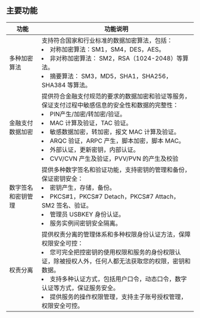 ## 主要功能

| 功能               | 功能说明                                                         |
| ------------------ | ------------------------------------------------------------ |
| 多种加密算法       | 支持符合国家和行业标准的数据加密算法，包括：<li>对称加密算法：SM1，SM4，DES，AES。</li><li>非对称加密算法： SM2，RSA（1024-2048）等算法。</li><li>摘要算法： SM3，MD5，SHA1，SHA256，SHA384 等算法。</li> |
| 金融支付数据加密   | 提供符合金融支付规范的要求的数据加密和验证等服务，保证支付过程中敏感信息的安全性和数据的完整性：<li>PIN产生/加密/转加密/验证。</li><li>MAC 计算及验证，TAC 验证。</li><li>敏感数据加密，转加密，报文 MAC 计算及验证。</li><li>ARQC 验证，ARPC 产生，脚本加密，脚本 MAC。</li><li>外部认证，更新密钥，内部认证。</li><li>CVV/CVN 产生及验证，PVV/PVN 的产生及校验</li> |
| 数字签名和密钥管理 | 提供多种数字签名和验证功能，支持密钥的管理和备份，保证密钥安全：<li>密钥产生，存储，备份。</li><li>PKCS#1，PKCS#7 Detach，PKCS#7 Attach，SM2 签名、验证。</li><li>管理员 USBKEY 身份认证。</li><li>服务实例间密钥安全隔离。</li> |
| 权责分离           | 提供权责分离的管理体系和多种权限身份认证方法，保障权限安全可控：<li>您可完全把控密钥的使用权限和服务的身份权限认证，除被授权人外，任何人都无法获取您的权限，密钥和数据。</li><li>支持多种认证方式，包括用户口令，动态口令，数字认证等方式，保证服务安全。</li><li>提供服务的操作权限管理，支持主子账号授权管理，权限安全可控。</li> |
